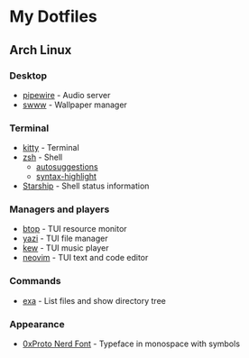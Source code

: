 # My Dotfiles

## Arch Linux

### Desktop

- [pipewire](https://gitlab.freedesktop.org/pipewire/pipewire) - Audio server
- [swww](https://github.com/LGFae/swww) - Wallpaper manager

### Terminal

- [kitty](https://github.com/kovidgoyal/kitty) - Terminal
- [zsh](https://www.zsh.org) - Shell
    - [autosuggestions](https://github.com/zsh-users/zsh-autosuggestions)
    - [syntax-highlight](https://github.com/zsh-users/zsh-syntax-highlighting)
- [Starship](https://github.com/starship/starship) - Shell status information

### Managers and players

- [btop](https://github.com/aristocratos/btop) - TUI resource monitor
- [yazi](https://github.com/sxyazi/yazi) - TUI file manager
- [kew](https://github.com/ravachol/kew) - TUI music player
- [neovim](https://github.com/neovim/neovim) - TUI text and code editor

### Commands

- [exa](https://github.com/ogham/exa) - List files and show directory tree

### Appearance

- [0xProto Nerd Font](https://github.com/ryanoasis/nerd-fonts/tree/master/patched-fonts/0xProto) - Typeface in monospace with symbols
